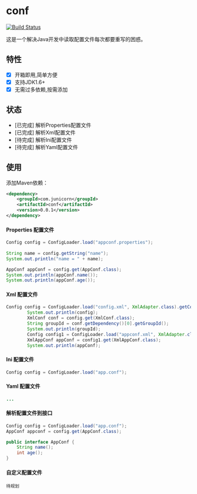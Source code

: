 # conf

[![Build Status](https://img.shields.io/travis/junicorn/conf.svg?style=flat-square)](https://travis-ci.org/junicorn/conf)

这是一个解决Java开发中读取配置文件每次都要重写的困惑。

## 特性

* [x] 开箱即用,简单方便
* [x] 支持JDK1.6+
* [x] 无需过多依赖,按需添加

## 状态

- [已完成] 解析Properties配置文件
- [已完成] 解析Xml配置文件
- [待完成] 解析Ini配置文件
- [待完成] 解析Yaml配置文件

## 使用

添加Maven依赖：

```xml
<dependency>
	<groupId>com.junicorn</groupId>
	<artifactId>conf</artifactId>
	<version>0.0.1</version>
</dependency>
```

#### Properties 配置文件 

```java
Config config = ConfigLoader.load("appconf.properties");
		
String name = config.getString("name");
System.out.println("name = " + name);

AppConf appConf = config.get(AppConf.class);
System.out.println(appConf.name());
System.out.println(appConf.age());
```

#### Xml 配置文件 

```java
Config config = ConfigLoader.load("config.xml", XmlAdapter.class).getConfig("dependencies");
        System.out.println(config);
        XmlConf conf = config.get(XmlConf.class);
        String groupId = conf.getDependency()[0].getGroupId();
        System.out.println(groupId);
        Config config1 = ConfigLoader.load("appconf.xml", XmlAdapter.class).getConfig("config");
        XmlAppConf appConf = config1.get(XmlAppConf.class);
        System.out.println(appConf);
```

#### Ini 配置文件 

```java
Config config = ConfigLoader.load("app.conf");
```

#### Yaml 配置文件 

```java
...
```

#### 解析配置文件到接口

```java
Config config = ConfigLoader.load("app.conf");
AppConf appconf = config.get(AppConf.class);
```

```java
public interface AppConf {
	String name();
	int age();
}
```

#### 自定义配置文件

`待规划`


